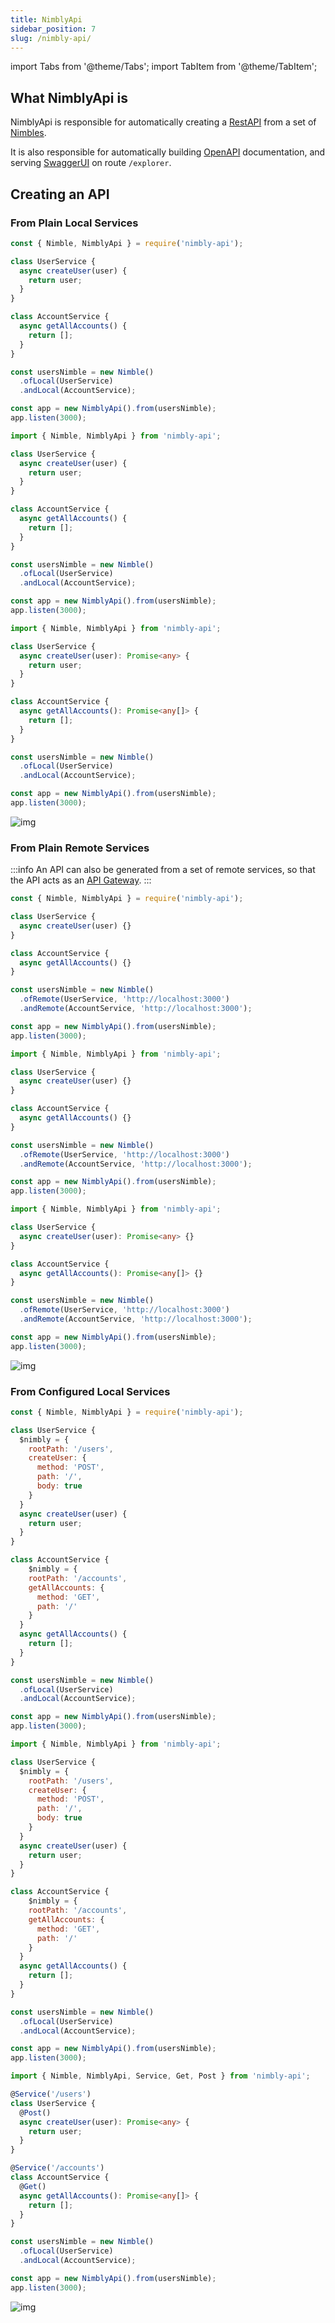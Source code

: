```yaml
---
title: NimblyApi
sidebar_position: 7
slug: /nimbly-api/
---
```


import Tabs from '@theme/Tabs';
import TabItem from '@theme/TabItem';

## What NimblyApi is

NimblyApi is responsible for automatically creating a [RestAPI](https://en.wikipedia.org/wiki/Representational_state_transfer) from a set of [Nimbles](nimble.md).

It is also responsible for automatically building [OpenAPI](https://www.openapis.org/) documentation, and serving [SwaggerUI](https://swagger.io/) on route `/explorer`.

## Creating an API

### From Plain Local Services

<Tabs groupId="lang">
  <TabItem value="cjs" label="CommonJS" default>

```js
const { Nimble, NimblyApi } = require('nimbly-api');

class UserService {
  async createUser(user) {
    return user;
  }
}

class AccountService {
  async getAllAccounts() {
    return [];
  }
}

const usersNimble = new Nimble()
  .ofLocal(UserService)
  .andLocal(AccountService);

const app = new NimblyApi().from(usersNimble);
app.listen(3000);
```
</TabItem>
  <TabItem value="js" label="ES modules" default>

```js
import { Nimble, NimblyApi } from 'nimbly-api';

class UserService {
  async createUser(user) {
    return user;
  }
}

class AccountService {
  async getAllAccounts() {
    return [];
  }
}

const usersNimble = new Nimble()
  .ofLocal(UserService)
  .andLocal(AccountService);

const app = new NimblyApi().from(usersNimble);
app.listen(3000);
```
</TabItem>
  <TabItem value="ts" label="TypeScript" default>

```ts
import { Nimble, NimblyApi } from 'nimbly-api';

class UserService {
  async createUser(user): Promise<any> {
    return user;
  }
}

class AccountService {
  async getAllAccounts(): Promise<any[]> {
    return [];
  }
}

const usersNimble = new Nimble()
  .ofLocal(UserService)
  .andLocal(AccountService);

const app = new NimblyApi().from(usersNimble);
app.listen(3000);
```
  </TabItem>
</Tabs>

![img](/images/plain_local.png)

### From Plain Remote Services

:::info
An API can also be generated from a set of remote services, so that the API acts as an [API Gateway](https://www.nginx.com/learn/api-gateway/).
:::

<Tabs groupId="lang">
  <TabItem value="cjs" label="CommonJS" default>

```js
const { Nimble, NimblyApi } = require('nimbly-api');

class UserService {
  async createUser(user) {}
}

class AccountService {
  async getAllAccounts() {}
}

const usersNimble = new Nimble()
  .ofRemote(UserService, 'http://localhost:3000')
  .andRemote(AccountService, 'http://localhost:3000');

const app = new NimblyApi().from(usersNimble);
app.listen(3000);
```
</TabItem>
  <TabItem value="js" label="ES modules" default>

```js
import { Nimble, NimblyApi } from 'nimbly-api';

class UserService {
  async createUser(user) {}
}

class AccountService {
  async getAllAccounts() {}
}

const usersNimble = new Nimble()
  .ofRemote(UserService, 'http://localhost:3000')
  .andRemote(AccountService, 'http://localhost:3000');

const app = new NimblyApi().from(usersNimble);
app.listen(3000);
```
</TabItem>
  <TabItem value="ts" label="TypeScript" default>

```ts
import { Nimble, NimblyApi } from 'nimbly-api';

class UserService {
  async createUser(user): Promise<any> {}
}

class AccountService {
  async getAllAccounts(): Promise<any[]> {}
}

const usersNimble = new Nimble()
  .ofRemote(UserService, 'http://localhost:3000')
  .andRemote(AccountService, 'http://localhost:3000');

const app = new NimblyApi().from(usersNimble);
app.listen(3000);
```
  </TabItem>
</Tabs>

![img](/images/plain_local.png)

### From Configured Local Services

<Tabs groupId="lang">
  <TabItem value="cjs" label="CommonJS" default>

```js
const { Nimble, NimblyApi } = require('nimbly-api');

class UserService {
  $nimbly = {
    rootPath: '/users',
    createUser: {
      method: 'POST',
      path: '/',
      body: true
    }
  }
  async createUser(user) {
    return user;
  }
}

class AccountService {
    $nimbly = {
    rootPath: '/accounts',
    getAllAccounts: {
      method: 'GET',
      path: '/'
    }
  }
  async getAllAccounts() {
    return [];
  }
}

const usersNimble = new Nimble()
  .ofLocal(UserService)
  .andLocal(AccountService);

const app = new NimblyApi().from(usersNimble);
app.listen(3000);
```
</TabItem>
  <TabItem value="js" label="ES modules" default>

```js
import { Nimble, NimblyApi } from 'nimbly-api';

class UserService {
  $nimbly = {
    rootPath: '/users',
    createUser: {
      method: 'POST',
      path: '/',
      body: true
    }
  }
  async createUser(user) {
    return user;
  }
}

class AccountService {
    $nimbly = {
    rootPath: '/accounts',
    getAllAccounts: {
      method: 'GET',
      path: '/'
    }
  }
  async getAllAccounts() {
    return [];
  }
}

const usersNimble = new Nimble()
  .ofLocal(UserService)
  .andLocal(AccountService);

const app = new NimblyApi().from(usersNimble);
app.listen(3000);
```
</TabItem>
  <TabItem value="ts" label="TypeScript" default>

```ts
import { Nimble, NimblyApi, Service, Get, Post } from 'nimbly-api';

@Service('/users')
class UserService {
  @Post()
  async createUser(user): Promise<any> {
    return user;
  }
}

@Service('/accounts')
class AccountService {
  @Get()
  async getAllAccounts(): Promise<any[]> {
    return [];
  }
}

const usersNimble = new Nimble()
  .ofLocal(UserService)
  .andLocal(AccountService);

const app = new NimblyApi().from(usersNimble);
app.listen(3000);
```
  </TabItem>
</Tabs>

![img](/images/configured_local.png)